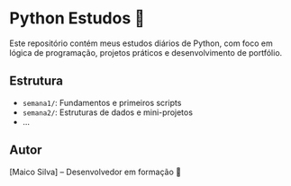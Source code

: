 # Python Estudos 🐍

Este repositório contém meus estudos diários de Python, com foco em lógica de programação, projetos práticos e desenvolvimento de portfólio.

## Estrutura
- `semana1/`: Fundamentos e primeiros scripts
- `semana2/`: Estruturas de dados e mini-projetos
- ...

## Autor
[Maico Silva] – Desenvolvedor em formação 🚀
